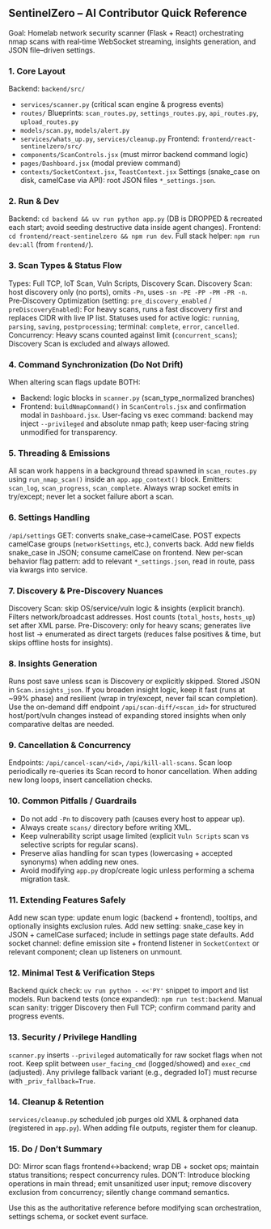 ## SentinelZero – AI Contributor Quick Reference

Goal: Homelab network security scanner (Flask + React) orchestrating nmap scans with real‑time WebSocket streaming, insights generation, and JSON file–driven settings.

### 1. Core Layout
Backend: `backend/src/`
- `services/scanner.py` (critical scan engine & progress events)
- `routes/` Blueprints: `scan_routes.py`, `settings_routes.py`, `api_routes.py`, `upload_routes.py`
- `models/scan.py`, `models/alert.py`
- `services/whats_up.py`, `services/cleanup.py`
Frontend: `frontend/react-sentinelzero/src/`
- `components/ScanControls.jsx` (must mirror backend command logic)
- `pages/Dashboard.jsx` (modal preview command)
- `contexts/SocketContext.jsx`, `ToastContext.jsx`
Settings (snake_case on disk, camelCase via API): root JSON files `*_settings.json`.

### 2. Run & Dev
Backend: `cd backend && uv run python app.py` (DB is DROPPED & recreated each start; avoid seeding destructive data inside agent changes). 
Frontend: `cd frontend/react-sentinelzero && npm run dev`.
Full stack helper: `npm run dev:all` (from `frontend/`).

### 3. Scan Types & Status Flow
Types: Full TCP, IoT Scan, Vuln Scripts, Discovery Scan.
Discovery Scan: host discovery only (no ports), omits `-Pn`, uses `-sn -PE -PP -PM -PR -n`.
Pre‑Discovery Optimization (setting: `pre_discovery_enabled` / `preDiscoveryEnabled`): For heavy scans, runs a fast discovery first and replaces CIDR with live IP list.
Statuses used for active logic: `running`, `parsing`, `saving`, `postprocessing`; terminal: `complete`, `error`, `cancelled`.
Concurrency: Heavy scans counted against limit (`concurrent_scans`); Discovery Scan is excluded and always allowed.

### 4. Command Synchronization (Do Not Drift)
When altering scan flags update BOTH:
- Backend: logic blocks in `scanner.py` (scan_type_normalized branches)
- Frontend: `buildNmapCommand()` in `ScanControls.jsx` and confirmation modal in `Dashboard.jsx`.
User-facing vs exec command: backend may inject `--privileged` and absolute nmap path; keep user-facing string unmodified for transparency.

### 5. Threading & Emissions
All scan work happens in a background thread spawned in `scan_routes.py` using `run_nmap_scan()` inside an `app.app_context()` block.
Emitters: `scan_log`, `scan_progress`, `scan_complete`. Always wrap socket emits in try/except; never let a socket failure abort a scan.

### 6. Settings Handling
`/api/settings` GET: converts snake_case→camelCase. POST expects camelCase groups (`networkSettings`, etc.), converts back. Add new fields snake_case in JSON; consume camelCase on frontend.
New per-scan behavior flag pattern: add to relevant `*_settings.json`, read in route, pass via kwargs into service.

### 7. Discovery & Pre-Discovery Nuances
Discovery Scan: skip OS/service/vuln logic & insights (explicit branch). Filters network/broadcast addresses. Host counts (`total_hosts`, `hosts_up`) set after XML parse.
Pre-Discovery: only for heavy scans; generates live host list → enumerated as direct targets (reduces false positives & time, but skips offline hosts for insights).

### 8. Insights Generation
Runs post save unless scan is Discovery or explicitly skipped. Stored JSON in `Scan.insights_json`. If you broaden insight logic, keep it fast (runs at ~99% phase) and resilient (wrap in try/except, never fail scan completion). Use the on-demand diff endpoint `/api/scan-diff/<scan_id>` for structured host/port/vuln changes instead of expanding stored insights when only comparative deltas are needed.

### 9. Cancellation & Concurrency
Endpoints: `/api/cancel-scan/<id>`, `/api/kill-all-scans`. Scan loop periodically re-queries its Scan record to honor cancellation. When adding new long loops, insert cancellation checks.

### 10. Common Pitfalls / Guardrails
- Do not add `-Pn` to discovery path (causes every host to appear up).
- Always create `scans/` directory before writing XML.
- Keep vulnerability script usage limited (explicit `Vuln Scripts` scan vs selective scripts for regular scans).
- Preserve alias handling for scan types (lowercasing + accepted synonyms) when adding new ones.
- Avoid modifying `app.py` drop/create logic unless performing a schema migration task.

### 11. Extending Features Safely
Add new scan type: update enum logic (backend + frontend), tooltips, and optionally insights exclusion rules.
Add new setting: snake_case key in JSON + camelCase surfaced; include in settings page state defaults.
Add socket channel: define emission site + frontend listener in `SocketContext` or relevant component; clean up listeners on unmount.

### 12. Minimal Test & Verification Steps
Backend quick check: `uv run python - <<'PY'` snippet to import and list models.
Run backend tests (once expanded): `npm run test:backend`.
Manual scan sanity: trigger Discovery then Full TCP; confirm command parity and progress events.

### 13. Security / Privilege Handling
`scanner.py` inserts `--privileged` automatically for raw socket flags when not root. Keep split between `user_facing_cmd` (logged/showed) and `exec_cmd` (adjusted). Any privilege fallback variant (e.g., degraded IoT) must recurse with `_priv_fallback=True`.

### 14. Cleanup & Retention
`services/cleanup.py` scheduled job purges old XML & orphaned data (registered in `app.py`). When adding file outputs, register them for cleanup.

### 15. Do / Don’t Summary
DO: Mirror scan flags frontend↔backend; wrap DB + socket ops; maintain status transitions; respect concurrency rules.
DON’T: Introduce blocking operations in main thread; emit unsanitized user input; remove discovery exclusion from concurrency; silently change command semantics.

Use this as the authoritative reference before modifying scan orchestration, settings schema, or socket event surface.
